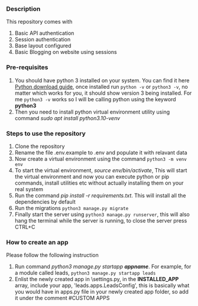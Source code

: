 <h3>Description</h3>
<p>This repository comes with</p>
<ol>
    <li>Basic API authentication</li>
    <li>Session authentication</li>
    <li>Base layout configured</li>
    <li>Basic Blogging on website using sessions</li>
</ol>
<h3>Pre-requisites</h3>
<ol>
    <li>You should have python 3 installed on your system. You can find it here <a href='https://www.python.org/downloads/'>Python download guide</a>, once installed run <code>python -v</code> or <code>python3 -v</code>, no matter which works for you, it should show version 3 being installed. For me <code>python3 -v</code> works so I will be calling python using the keyword <b>python3</b></li>
    <li>Then you need to install python virtual environment utility using command <i>sudo apt install python3.10-venv</i></li>
</ol>
<h3>Steps to use the repository</h3>
<ol>
    <li>Clone the repository</li>
    <li>Rename the file .env.example to .env and populate it with relavant data</li>
    <li>Now create a virtual environment using the command <code>python3 -m venv env</code></li>
    <li>To start the virtual environment, <i>source env/bin/activate</i>, This will start the virtual environment and now you can execute python or pip commands, install utilities etc without actually installing them on your real system</li>
    <li>Run the command <i>pip install -r requirements.txt</i>. This will install all the dependencies by default</li>
    <li>Run the migrations <code>python3 manage.py migrate</code></li>
    <li>Finally start the server using <code>python3 manage.py runserver</code>, this will also hang the terminal while the server is running, to close the server press CTRL+C</li>
</ol>
<h3>How to create an app</h3>
<p>Please follow the following instruction<p>
<ol>
    <li>Run command <i>python3 manage.py startapp <b>appname</b></i>. For example, for a module called leads, <code>python3 manage.py startapp leads</code></li>
    <li>Enlist the newly created app in \settings.py, in the <b>INSTALLED_APP</b> array, include your app, 'leads.apps.LeadsConfig', this is basically what you would have in apps.py file in your newly created app folder, so add it under the comment #CUSTOM APPS</li>
</ol>